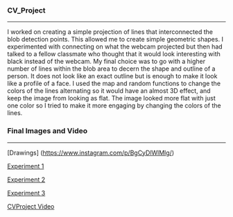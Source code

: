 ### CV_Project
***
I worked on creating a simple projection of lines that interconnected the blob detection points. This allowed me to create simple
geometric shapes. I experimented with connecting on what the webcam projected but then had talked to a fellow classmate
who thought that it would look interesting with black instead of the webcam. My final choice was to go with a higher number of lines
within the blob area to decern the shape and outline of a person. It does not look like an exact outline but is enough to make it
look like a profile of a face. I used the map and random functions to change the colors of the lines alternating so it would have 
an almost 3D effect, and keep the image from looking as flat. The image looked more flat with just one color so I tried to make it more 
engaging by changing the colors of the lines. 

### Final Images and Video
***
 
[Drawings] (https://www.instagram.com/p/BgCyDlWlMlg/)
 
[Experiment 1](https://www.instagram.com/p/BgCxmullSqU/)

[Experiment 2](https://www.instagram.com/p/BgCxlRQlsGq/)

[Experiment 3](https://www.instagram.com/p/BgCxjebFD0z/)

[CVProject Video](https://www.youtube.com/watch?v=qFD1nd8_FAM)
